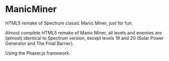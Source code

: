 # ManicMiner

HTML5 remake of Spectrum classic Manic Miner, just for fun.

Almost complete HTML5 remake of Manic Miner, all levels and enemies are (almost) identical to Spectrum version, except levels 19 and 20 (Solar Power Generator and The Final Barrier).

Using the Phaser.js framework.

